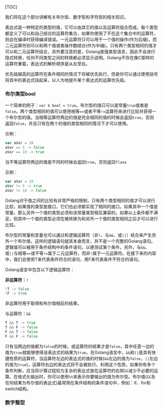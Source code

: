 [TOC]

我们将在这个部分讲解有关布尔型、数字型和字符型的相关知识。

表达式是一种特定的类型的值，它可以由其它的值以及运算符组合而成。每个类型都定义了可以和自己结合的运算符集合，如果你使用了不在这个集合中的运算符，则会在编译时获得编译错误。一元运算符只可以用于一个值的操作(作为后缀)，而二元运算符则可以和两个值或者操作数结合(作为中缀)。只有两个类型相同的值才可以和二元运算符结合，另外要注意的是，Golang是强类型语言，因此不会进行隐式转换，任何不同类型之间的转换都必须显示说明。Golang不存在像C那样的运算符重载，表达式的解析顺序是从左至右。

优先级越高的运算符在条件相同的情况下将被优先执行，但是你可以通过使用括号将其中的表达式括起来，以人为地提升某个表达式的运算优先级。

### 布尔类型bool

一个简单的例子：`var b bool = true`。布尔型的值只可以是常量`true`或者是`false`。两个类型相同的值可以使用相等`==`或者不等`!=`运算符来进行比较并获得一个布尔型的值。当相等运算符两边的值是完全相同的值的时候会返回`true`，否则返回`false`，并且只有在两个的值的类型相同的情况下才可以使用。

示例：

```go
var aVar = 10
aVar == 5 -> false
aVar == 10 -> true
```

当不等运算符两边的值是不同的时候会返回`true`，否则返回`flase`

示例：

```go
var aVar = 10
aVar != 5 -> true
aVar != 10 -> false
```

Golang对于值之间的比较有非常严格的限制，只有两个类型相同的值才可以进行比较，如果值的类型是接口，它们也必须都实现了相同的接口。如果其中一个值是常量，那么另外一个值的类型必须和该常量类型相互兼容的。如果以上条件都不满足，则其中一个值的类型必须在被转换为和另外一个值的类型相同之后才可以进行比较。

布尔型的常量和变量也可以通过和逻辑运算符（非`!`、与`&&`、或`||`）结合来产生另外一个布尔值，这样的逻辑语句就其本身而言，并不是一个完整的Golang语句。逻辑值可以被用于条件结构中的条件语句，以便测试某个条件。另外，与`&&`、或`||`与相等`==`或不等`!=`属于二元运算符，而非`!`属于一元运算符。在接下来的内容中，我们会使用T来代表条件符合的语句，用F来代表条件不符合的语句。

Golang语言中包含以下逻辑运算符：

**非运算符：`!`**

```go
!T -> false
!F -> true
```

非运算符用于取得和布尔值相反的结果。

与运算符：`&&`

```go
T && T -> true
T && F -> false
F && T -> false
F && F -> false
```

只有当两边的值都为`false`的时候，或运算符的结果才是`false`，其中任意一边的值为`true`就能够使得该表达式的结果为`true`。在Golang语言中，`&&`和`||`是具有快捷性质的运算符，当运算符左边的表达式的值的时候(`&&`左边的值为`false`，`||`左边的值为`true`)，运算符右边的表达式将不会被执行。利用这个性质，如果你有多个条件判断，应当将计算过程较为复杂的表达式放在运算符的右侧以减少不必要的运算。在格式化输出时，你可以使用`%t`来表示你要输出的值为布尔型。布尔值(以及任何结果为布尔值的表达式)最常用在条件结构的条件语句中，例如：if、for和switch结构。

### 数字整型





